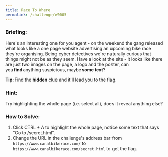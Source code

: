 ```yaml
---
title: Race To Where
permalink: /challenge/W0005
---
```


### Briefing: 
Here's an interesting one for you agent - on the weekend the gang released what looks like a one page website advertising an upcoming bike race they're organising. Being cyber detectives we're naturally curious that things might not be as they seem. Have a look at the site - it looks like there are just two images on the page, a logo and the poster, can you **find** anything suspicious, maybe **some text**?

**Tip:** Find the **hidden** clue and it'll lead you to the flag. 

### Hint: 
Try highlighting the whole page (i.e. select all), does it reveal anything else?

### How to Solve: 
1. Click CTRL + A to highlight the whole page, notice some text that says "Go to /secret.html".
2. Change the URL in the challenge's address bar from `https://www.canalbikerace.com/` to `https://www.canalbikerace.com/secret.html` to get the flag.